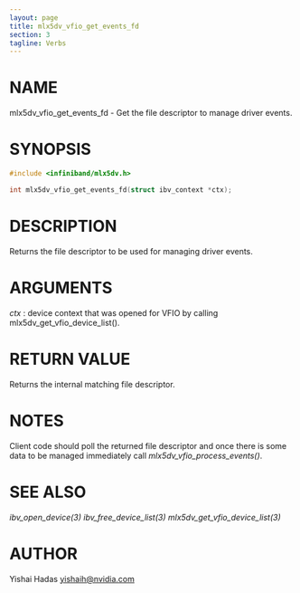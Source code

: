 ```yaml
---
layout: page
title: mlx5dv_vfio_get_events_fd
section: 3
tagline: Verbs
---
```


# NAME

mlx5dv_vfio_get_events_fd - Get the file descriptor to manage driver events.

# SYNOPSIS

```c
#include <infiniband/mlx5dv.h>

int mlx5dv_vfio_get_events_fd(struct ibv_context *ctx);
```

# DESCRIPTION

Returns the file descriptor to be used for managing driver events.

# ARGUMENTS

*ctx*
:	device context that was opened for VFIO by calling mlx5dv_get_vfio_device_list().

# RETURN VALUE
Returns the internal matching file descriptor.

# NOTES
Client code should poll the returned file descriptor and once there is some data to be managed immediately call *mlx5dv_vfio_process_events()*.

# SEE ALSO

*ibv_open_device(3)* *ibv_free_device_list(3)* *mlx5dv_get_vfio_device_list(3)*

# AUTHOR

Yishai Hadas <yishaih@nvidia.com>
